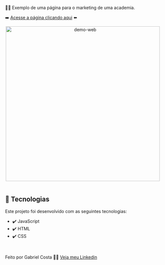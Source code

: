 💪🏼 Exemplo de uma página para o marketing de uma academia.

➡️ [Acesse a página clicando aqui](https://gabrielcostarep.github.io/Marketing-Academia/) ⬅️

<div align="center" >
  <img src="./Readme-gif.gif" alt="demo-web" height="500em">
<!--   <img src="./Readme-cell-gif.gif" alt="demo-mobile" height="425"> -->
</div>

<br>

## 🚀 Tecnologias

Este projeto foi desenvolvido com as seguintes tecnologias:

- ✔️ JavaScript
- ✔️ HTML
- ✔️ CSS

<br>

Feito por Gabriel Costa 👋🏾 [Veja meu Linkedin](https://www.linkedin.com/in/gabrielcostadev/)
